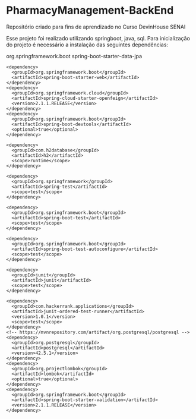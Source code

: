# PharmacyManagement-BackEnd
Repositório criado para fins de aprendizado no Curso DevinHouse SENAI

Esse projeto foi realizado utilizando springboot, java, sql.
Para inicialização do projeto é necessário a instalação das seguintes dependências:

 <dependencies>

  <dependency>
      <groupId>org.springframework.boot</groupId>
      <artifactId>spring-boot-starter-data-jpa</artifactId>
    </dependency>

    <dependency>
      <groupId>org.springframework.boot</groupId>
      <artifactId>spring-boot-starter-web</artifactId>
    </dependency>
    <dependency>
      <groupId>org.springframework.cloud</groupId>
      <artifactId>spring-cloud-starter-openfeign</artifactId>
      <version>2.1.1.RELEASE</version>
    </dependency>
    <dependency>
      <groupId>org.springframework.boot</groupId>
      <artifactId>spring-boot-devtools</artifactId>
      <optional>true</optional>
    </dependency>

    <dependency>
      <groupId>com.h2database</groupId>
      <artifactId>h2</artifactId>
      <scope>runtime</scope>
    </dependency>

    <dependency>
      <groupId>org.springframework</groupId>
      <artifactId>spring-test</artifactId>
      <scope>test</scope>
    </dependency>

    <dependency>
      <groupId>org.springframework.boot</groupId>
      <artifactId>spring-boot-test</artifactId>
      <scope>test</scope>
    </dependency>

    <dependency>
      <groupId>org.springframework.boot</groupId>
      <artifactId>spring-boot-test-autoconfigure</artifactId>
      <scope>test</scope>
    </dependency>

    <dependency>
      <groupId>junit</groupId>
      <artifactId>junit</artifactId>
      <scope>test</scope>
    </dependency>

    <dependency>
      <groupId>com.hackerrank.applications</groupId>
      <artifactId>junit-ordered-test-runner</artifactId>
      <version>1.0.1</version>
      <scope>test</scope>
    </dependency>
    <!-- https://mvnrepository.com/artifact/org.postgresql/postgresql -->
    <dependency>
      <groupId>org.postgresql</groupId>
      <artifactId>postgresql</artifactId>
      <version>42.5.1</version>
    </dependency>
    <dependency>
      <groupId>org.projectlombok</groupId>
      <artifactId>lombok</artifactId>
      <optional>true</optional>
    </dependency>
    <dependency>
      <groupId>org.springframework.boot</groupId>
      <artifactId>spring-boot-starter-validation</artifactId>
      <version>2.1.1.RELEASE</version>
    </dependency>
  </dependencies>

